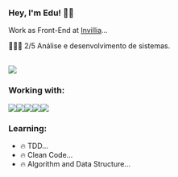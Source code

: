 ### Hey, I'm Edu! 🖖🏻
<p>Work as Front-End at <a href="https://invillia.com/global-growth-framework/" target="blank">Invillia</a>...</p>
<p>👨🏻‍🎓 2/5 Análise e desenvolvimento de sistemas.</p>

<br/>
<a href="https://www.instagram.com/eduardosilvadev/" target="blank"><img src="https://img.shields.io/badge/Instagram-E4405F?style=for-the-badge&logo=instagram&logoColor=white"></a>



### Working with:
<img src="https://img.shields.io/badge/JavaScript-F7DF1E?style=for-the-badge&logo=javascript&logoColor=black" /><img src="https://img.shields.io/badge/React-20232A?style=for-the-badge&logo=react&logoColor=61DAFBhttps://img.shields.io/badge/React-20232A?style=for-the-badge&logo=react&logoColor=61DAFB" /><img src="https://img.shields.io/badge/next.js-000000?style=for-the-badge&logo=nextdotjs&logoColor=white" /><img src="https://img.shields.io/badge/GraphQl-E10098?style=for-the-badge&logo=graphql&logoColor=white" /><img src="https://img.shields.io/badge/Apollo%20GraphQL-311C87?&style=for-the-badge&logo=Apollo%20GraphQL&logoColor=white" />
<br />

### Learning:
- 🔥 TDD...
- 🔥 Clean Code...
- 🔥 Algorithm and Data Structure...



